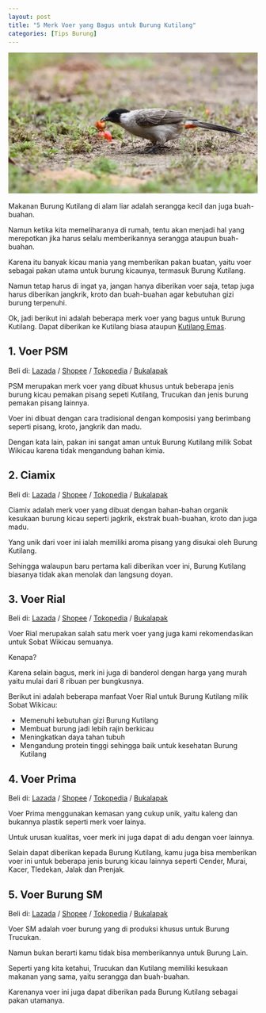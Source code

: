 ```yaml
---
layout: post
title: "5 Merk Voer yang Bagus untuk Burung Kutilang"
categories: [Tips Burung]
---
```


![5 Merk Voer yang Bagus untuk Burung Kutilang](/images/Merk-Voer-Burung-Kutilang-by-Wikicau.webp)

Makanan Burung Kutilang di alam liar adalah serangga kecil dan juga buah-buahan.

Namun ketika kita memeliharanya di rumah, tentu akan menjadi hal yang merepotkan jika harus selalu memberikannya serangga ataupun buah-buahan.

Karena itu banyak kicau mania yang memberikan pakan buatan, yaitu voer sebagai pakan utama untuk burung kicaunya, termasuk Burung Kutilang.

Namun tetap harus di ingat ya, jangan hanya diberikan voer saja, tetap juga harus diberikan jangkrik, kroto dan buah-buahan agar kebutuhan gizi burung terpenuhi.

Ok, jadi berikut ini adalah beberapa merk voer yang bagus untuk Burung Kutilang. Dapat diberikan ke Kutilang biasa ataupun [Kutilang Emas](https://wikicau.com/download-suara-kutilang-emas/).

## 1. Voer PSM

Beli di: [Lazada](https://www.lazada.co.id/catalog/?q=voer+psm&_keyori=ss&from=input&spm=a2o4j.home.search.go.579915597Vdb8z) / [Shopee](https://shopee.co.id/search?keyword=voer%20psm) / [Tokopedia](http://www.tokopedia.com/search?q=voer+psm&utm_source=ops&utm_medium=wb&utm_campaign=OpenSearch) / [Bukalapak](https://www.bukalapak.com/products?search%5Bkeywords%5D=voer+psm&from=opensearch&search_source=opensearch)

PSM merupakan merk voer yang dibuat khusus untuk beberapa jenis burung kicau pemakan pisang sepeti Kutilang, Trucukan dan jenis burung pemakan pisang lainnya.

Voer ini dibuat dengan cara tradisional dengan komposisi yang berimbang seperti pisang, kroto, jangkrik dan madu.

Dengan kata lain, pakan ini sangat aman untuk Burung Kutilang milik Sobat Wikicau karena tidak mengandung bahan kimia.

## 2. Ciamix

Beli di: [Lazada](https://www.lazada.co.id/catalog/?q=voer+ciamix&_keyori=ss&from=input&spm=a2o4j.searchlist.search.go.3e3b28d3j4l0Nf) / [Shopee](https://shopee.co.id/search?keyword=voer%20ciamix) / [Tokopedia](http://www.tokopedia.com/search?q=voer+ciamix&utm_source=ops&utm_medium=wb&utm_campaign=OpenSearch) / [Bukalapak](https://www.bukalapak.com/products?search%5Bkeywords%5D=voer+ciamix&from=opensearch&search_source=opensearch)

Ciamix adalah merk voer yang dibuat dengan bahan-bahan organik kesukaan burung kicau seperti jagkrik, ekstrak buah-buahan, kroto dan juga madu.

Yang unik dari voer ini ialah memiliki aroma pisang yang disukai oleh Burung Kutilang.

Sehingga walaupun baru pertama kali diberikan voer ini, Burung Kutilang biasanya tidak akan menolak dan langsung doyan.

## 3. Voer Rial

Beli di: [Lazada](https://www.lazada.co.id/catalog/?q=voer+rial&_keyori=ss&from=input&spm=a2o4j.searchlist.search.go.67df9e3dxL3gaV) / [Shopee](https://shopee.co.id/search?keyword=voer%20rial) / [Tokopedia](http://www.tokopedia.com/search?q=voer+rial&utm_source=ops&utm_medium=wb&utm_campaign=OpenSearch) / [Bukalapak](https://www.bukalapak.com/products?search%5Bkeywords%5D=voer%20rial)

Voer Rial merupakan salah satu merk voer yang juga kami rekomendasikan untuk Sobat Wikicau semuanya.

Kenapa?

Karena selain bagus, merk ini juga di banderol dengan harga yang murah yaitu mulai dari 8 ribuan per bungkusnya.

Berikut ini adalah beberapa manfaat Voer Rial untuk Burung Kutilang milik Sobat Wikicau:

- Memenuhi kebutuhan gizi Burung Kutilang
- Membuat burung jadi lebih rajin berkicau
- Meningkatkan daya tahan tubuh
- Mengandung protein tinggi sehingga baik untuk kesehatan Burung Kutilang

## 4. Voer Prima

Beli di: [Lazada](https://www.lazada.co.id/catalog/?q=voer+prima&_keyori=ss&from=input&spm=a2o4j.searchlist.search.go.64c92544jzSFqm) / [Shopee](https://shopee.co.id/search?keyword=voer%20prima) / [Tokopedia](http://www.tokopedia.com/search?q=voer+prima&utm_source=ops&utm_medium=wb&utm_campaign=OpenSearch) / [Bukalapak](https://www.bukalapak.com/products?search%5Bkeywords%5D=voer%20prima)

Voer Prima menggunakan kemasan yang cukup unik, yaitu kaleng dan bukannya plastik seperti merk voer lainya.

Untuk urusan kualitas, voer merk ini juga dapat di adu dengan voer lainnya.

Selain dapat diberikan kepada Burung Kutilang, kamu juga bisa memberikan voer ini untuk beberapa jenis burung kicau lainnya seperti Cender, Murai, Kacer, Tledekan, Jalak dan Prenjak.

## 5. Voer Burung SM

Beli di: [Lazada](https://www.lazada.co.id/catalog/?q=Voer+Burung+SM&_keyori=ss&from=input&spm=a2o4j.searchlist.search.go.5278638cuuqyZV) / [Shopee](https://shopee.co.id/search?keyword=voer%20burung%20sm) / [Tokopedia](http://www.tokopedia.com/search?q=Voer+Burung+SM&utm_source=ops&utm_medium=wb&utm_campaign=OpenSearch) / [Bukalapak](https://www.bukalapak.com/products?search%5Bkeywords%5D=Voer%20Burung%20SM)

Voer SM adalah voer burung yang di produksi khusus untuk Burung Trucukan.

Namun bukan berarti kamu tidak bisa memberikannya untuk Burung Lain.

Seperti yang kita ketahui, Trucukan dan Kutilang memiliki kesukaan makanan yang sama, yaitu serangga dan buah-buahan.

Karenanya voer ini juga dapat diberikan pada Burung Kutilang sebagai pakan utamanya.